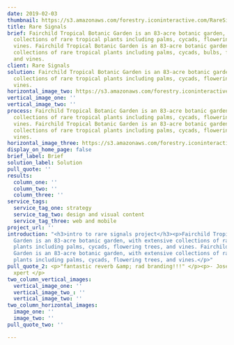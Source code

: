 ```yaml
---
date: 2019-02-03
thumbnail: https://s3.amazonaws.com/forestry.iconinteractive.com/RareSignals.009.jpeg
title: Rare Signals
brief: Fairchild Tropical Botanic Garden is an 83-acre botanic garden, with extensive
  collections of rare tropical plants including palms, cycads, flowering trees, and
  vines. Fairchild Tropical Botanic Garden is an 83-acre botanic garden, with extensive
  collections of rare tropical plants including palms, cycads, bulbs, flowering trees,
  and vines.
client: Rare Signals
solution: Fairchild Tropical Botanic Garden is an 83-acre botanic garden, with extensive
  collections of rare tropical plants including palms, cycads, flowering trees, and
  vines.
horizontal_image_two: https://s3.amazonaws.com/forestry.iconinteractive.com/RareSignals.005.jpeg
vertical_image_one: ''
vertical_image_two: ''
process: Fairchild Tropical Botanic Garden is an 83-acre botanic garden, with extensive
  collections of rare tropical plants including palms, cycads, flowering trees, and
  vines. Fairchild Tropical Botanic Garden is an 83-acre botanic garden, with extensive
  collections of rare tropical plants including palms, cycads, flowering trees, and
  vines.
horizontal_image_three: https://s3.amazonaws.com/forestry.iconinteractive.com/RareSignals.008.jpeg
display_on_home_page: false
brief_label: Brief
solution_label: Solution
pull_quote: ''
results:
  column_one: ''
  column_two: ''
  column_three: ''
service_tags:
  service_tag_one: strategy
  service_tag_two: design and visual content
  service_tag_three: web and mobile
project_url: ''
introduction: "<h3>intro to rare signals project</h3><p>Fairchild Tropical Botanic
  Garden is an 83-acre botanic garden, with extensive collections of rare tropical
  plants including palms, cycads, flowering trees, and vines. Fairchild Tropical Botanic
  Garden is an 83-acre botanic garden, with extensive collections of rare tropical
  plants including palms, cycads, flowering trees, and vines.</p>"
pull_quote_2: <p>"fantastic reverb &amp; rad branding!!!" </p><p>- Jose Diaz, reverb
  xpert </p>
two_column_vertical_images:
  vertical_image_one: ''
  vertical_image_two_: ''
  vertical_image_two: ''
two_column_horizontal_images:
  image_one: ''
  image_two: ''
pull_quote_two: ''

---
```

